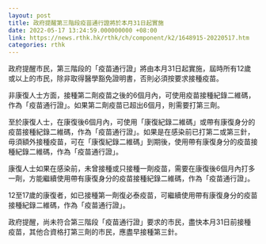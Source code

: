 ```yaml
---
layout: post
title: 政府提醒第三階段疫苗通行證將於本月31日起實施
date: 2022-05-17 13:24:59.000000000 +08:00
link: https://news.rthk.hk/rthk/ch/component/k2/1648915-20220517.htm
categories: rthk
---
```


政府提醒市民，第三階段的「疫苗通行證」將由本月31日起實施，屆時所有12歲或以上的市民，除非取得醫學豁免證明書，否則必須按要求接種疫苗。

非康復人士方面，接種第二劑疫苗之後的6個月內，可使用疫苗接種紀錄二維碼，作為「疫苗通行證」。如果第二劑疫苗已超出6個月，則需要打第三劑。

至於康復人士，在康復後6個月內，可使用「康復紀錄二維碼」或帶有康復身分的疫苗接種紀錄二維碼，作為「疫苗通行證」。如果是在感染前已打第二或第三針，毋須額外接種疫苗，可在「康復紀錄二維碼」到期後，使用帶有康復身分的疫苗接種紀錄二維碼，作為「疫苗通行證」。

康復人士如果在感染前，未曾接種或只接種一劑疫苗，需要在康復後6個月內打多一劑，方能繼續使用帶有康復身分的疫苗接種紀錄二維碼，作為「疫苗通行證」。

12至17歲的康復者，如已接種第一劑復必泰疫苗，可繼續使用帶有康復身分的疫苗接種紀錄二維碼，作為「疫苗通行證」。

政府提醒，尚未符合第三階段「疫苗通行證」要求的市民，盡快本月31日前接種疫苗，其他合資格打第三劑的市民，應盡早接種第三針。
